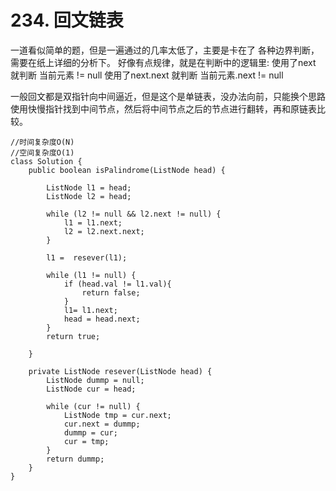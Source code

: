 # 234. 回文链表


一道看似简单的题，但是一遍通过的几率太低了，主要是卡在了 各种边界判断，需要在纸上详细的分析下。
好像有点规律，就是在判断中的逻辑里:
使用了next 就判断 当前元素 != null
使用了next.next 就判断 当前元素.next != null

一般回文都是双指针向中间逼近，但是这个是单链表，没办法向前，只能换个思路使用快慢指针找到中间节点，然后将中间节点之后的节点进行翻转，再和原链表比较。

```
//时间复杂度O(N)
//空间复杂度O(1)
class Solution {
    public boolean isPalindrome(ListNode head) {

        ListNode l1 = head;
        ListNode l2 = head;

        while (l2 != null && l2.next != null) {
            l1 = l1.next;
            l2 = l2.next.next;
        }

        l1 =  resever(l1);
        
        while (l1 != null) {
            if (head.val != l1.val){
                return false;
            }
            l1= l1.next;
            head = head.next;
        }
        return true;

    }

    private ListNode resever(ListNode head) {
        ListNode dummp = null;
        ListNode cur = head;

        while (cur != null) {
            ListNode tmp = cur.next;
            cur.next = dummp;
            dummp = cur;
            cur = tmp;
        }
        return dummp;
    }
}
```